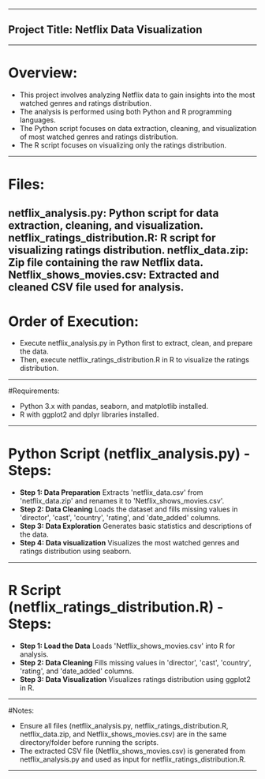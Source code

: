 ------------------------------------------------
## Project Title: Netflix Data Visualization
-----------------------------------------------

# Overview:

- This project involves analyzing Netflix data to gain insights into the most watched genres and ratings distribution. 
- The analysis is performed using both Python and R programming languages. 
- The Python script focuses on data extraction, cleaning, and visualization of most watched genres and ratings distribution. 
- The R script focuses on visualizing only the ratings distribution.
----------------------------------------------

# Files:

**netflix_analysis.py:** Python script for data extraction, cleaning, and visualization.
**netflix_ratings_distribution.R:** R script for visualizing ratings distribution.
**netflix_data.zip:** Zip file containing the raw Netflix data.
**Netflix_shows_movies.csv:** Extracted and cleaned CSV file used for analysis.
-------------------------------------------------

# Order of Execution:

- Execute netflix_analysis.py in Python first to extract, clean, and prepare the data.
- Then, execute netflix_ratings_distribution.R in R to visualize the ratings distribution.
-----------------------------------------------

#Requirements:

- Python 3.x with pandas, seaborn, and matplotlib installed.
- R with ggplot2 and dplyr libraries installed.
-------------------------------------------------

# Python Script (netflix_analysis.py) - Steps:

- **Step 1: Data Preparation** 
Extracts 'netflix_data.csv' from 'netflix_data.zip' and renames it to 'Netflix_shows_movies.csv'.
- **Step 2: Data Cleaning**
Loads the dataset and fills missing values in 'director', 'cast', 'country', 'rating', and 'date_added' columns.
- **Step 3: Data Exploration**
Generates basic statistics and descriptions of the data.
- **Step 4: Data visualization**
Visualizes the most watched genres and ratings distribution using seaborn.
-----------------------------------------------------

# R Script (netflix_ratings_distribution.R) - Steps:

- **Step 1: Load the Data**
Loads 'Netflix_shows_movies.csv' into R for analysis.
- **Step 2: Data Cleaning**
Fills missing values in 'director', 'cast', 'country', 'rating', and 'date_added' columns.
- **Step 3: Data Visualization**
Visualizes ratings distribution using ggplot2 in R.
---------------------------------------------------------

#Notes:

- Ensure all files (netflix_analysis.py, netflix_ratings_distribution.R, netflix_data.zip, and Netflix_shows_movies.csv) are in the same directory/folder before running the scripts.
- The extracted CSV file (Netflix_shows_movies.csv) is generated from netflix_analysis.py and used as input for netflix_ratings_distribution.R.
------------------------------------------------------------

